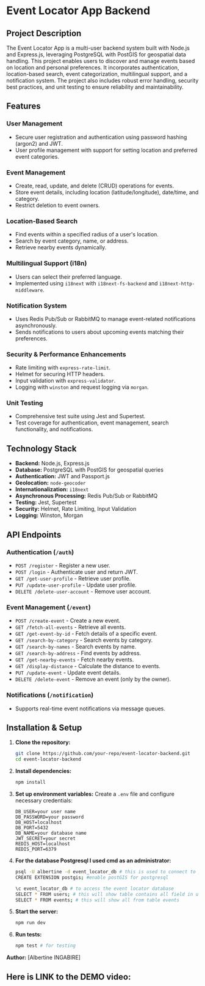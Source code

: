 # Event Locator App Backend

## Project Description

The Event Locator App is a multi-user backend system built with Node.js and Express.js, leveraging PostgreSQL with PostGIS for geospatial data handling. This project enables users to discover and manage events based on location and personal preferences. It incorporates authentication, location-based search, event categorization, multilingual support, and a notification system. The project also includes robust error handling, security best practices, and unit testing to ensure reliability and maintainability.

## Features

### User Management

- Secure user registration and authentication using password hashing (argon2) and JWT.
- User profile management with support for setting location and preferred event categories.

### Event Management

- Create, read, update, and delete (CRUD) operations for events.
- Store event details, including location (latitude/longitude), date/time, and category.
- Restrict deletion to event owners.

### Location-Based Search

- Find events within a specified radius of a user's location.
- Search by event category, name, or address.
- Retrieve nearby events dynamically.

### Multilingual Support (i18n)

- Users can select their preferred language.
- Implemented using `i18next` with `i18next-fs-backend` and `i18next-http-middleware`.

### Notification System

- Uses Redis Pub/Sub or RabbitMQ to manage event-related notifications asynchronously.
- Sends notifications to users about upcoming events matching their preferences.

### Security & Performance Enhancements

- Rate limiting with `express-rate-limit`.
- Helmet for securing HTTP headers.
- Input validation with `express-validator`.
- Logging with `winston` and request logging via `morgan`.

### Unit Testing

- Comprehensive test suite using Jest and Supertest.
- Test coverage for authentication, event management, search functionality, and notifications.

## Technology Stack

- **Backend:** Node.js, Express.js
- **Database:** PostgreSQL with PostGIS for geospatial queries
- **Authentication:** JWT and Passport.js
- **Geolocation:** `node-geocoder`
- **Internationalization:** `i18next`
- **Asynchronous Processing:** Redis Pub/Sub or RabbitMQ
- **Testing:** Jest, Supertest
- **Security:** Helmet, Rate Limiting, Input Validation
- **Logging:** Winston, Morgan

## API Endpoints

### Authentication (`/auth`)

- `POST /register` - Register a new user.
- `POST /login` - Authenticate user and return JWT.
- `GET /get-user-profile` - Retrieve user profile.
- `PUT /update-user-profile` - Update user profile.
- `DELETE /delete-user-account` - Remove user account.

### Event Management (`/event`)

- `POST /create-event` - Create a new event.
- `GET /fetch-all-events` - Retrieve all events.
- `GET /get-event-by-id` - Fetch details of a specific event.
- `GET /search-by-category` - Search events by category.
- `GET /search-by-names` - Search events by name.
- `GET /search-by-address` - Find events by address.
- `GET /get-nearby-events` - Fetch nearby events.
- `GET /display-distance` - Calculate the distance to events.
- `PUT /update-event` - Update event details.
- `DELETE /delete-event` - Remove an event (only by the owner).

### Notifications (`/notification`)

- Supports real-time event notifications via message queues.

## Installation & Setup

1. **Clone the repository:**

   ```bash
   git clone https://github.com/your-repo/event-locator-backend.git
   cd event-locator-backend
   ```

2. **Install dependencies:**

   ```bash
   npm install
   ```

3. **Set up environment variables:**
   Create a `.env` file and configure necessary credentials:

   ```env
   DB_USER=your user name
   DB_PASSWORD=your password
   DB_HOST=localhost
   DB_PORT=5432
   DB_NAME=your database name
   JWT_SECRET=your secret
   REDIS_HOST=localhost
   REDIS_PORT=6379
   ```

4. **For the database Postgresql I used cmd as an administrator:**

   ```bash
   psql -U albertine -d event_locator_db # this is used to connect to postgresql using command line
   CREATE EXTENSION postgis; #enable postGIS for postgresql

   \c event_locator_db # to access the event locator database
   SELECT * FROM users; # this will show table contains all field in users table and all users
   SELECT * FROM events; # this will show all from table events
   ```

5. **Start the server:**

   ```bash
   npm run dev
   ```

6. **Run tests:**
   ```bash
   npm test # for testing
   ```

**Author:** [Albertine INGABIRE] 

## Here is LINK to the DEMO video:

